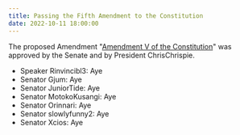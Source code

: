 ```yaml
---
title: Passing the Fifth Amendment to the Constitution
date: 2022-10-11 18:00:00
---
```


The proposed Amendment "[Amendment V of the Constitution](https://docs.google.com/document/d/1rFFGQ26Mh21KbTztBHUhMRDA3aviowCd/mobilebasic)" was approved by the Senate and by President ChrisChrispie.
<!--more-->

- Speaker Rinvincibl3: Aye
- Senator Gjum: Aye
- Senator JuniorTide: Aye
- Senator MotokoKusangi: Aye
- Senator Orinnari: Aye
- Senator slowlyfunny2: Aye
- Senator Xcios: Aye
